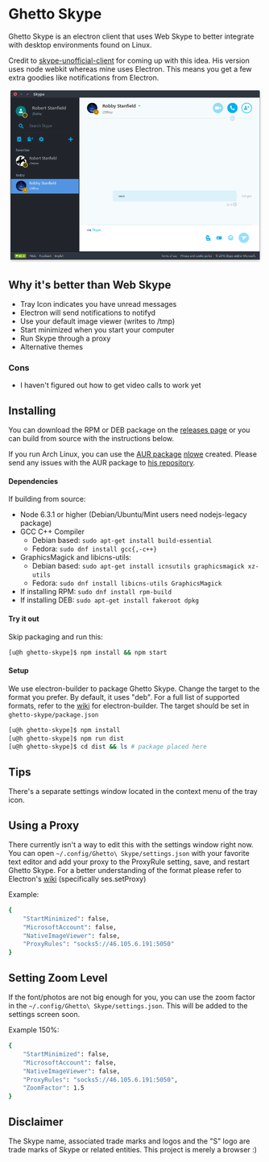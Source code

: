 # Ghetto Skype

Ghetto Skype is an electron client that uses Web Skype to better integrate with desktop environments found on Linux.

Credit to [skype-unofficial-client](https://github.com/haskellcamargo/skype-unofficial-client) for coming up with this idea. His version uses node webkit whereas mine uses Electron. This means you get a few extra goodies like notifications from Electron.

![Screenshot](src/assets/screenshot.png)

## Why it's better than Web Skype
- Tray Icon indicates you have unread messages
- Electron will send notifications to notifyd
- Use your default image viewer (writes to /tmp)
- Start minimized when you start your computer
- Run Skype through a proxy
- Alternative themes

### Cons
- I haven't figured out how to get video calls to work yet

## Installing

You can download the RPM or DEB package on the [releases page](https://github.com/stanfieldr/ghetto-skype/releases)
or you can build from source with the instructions below.

If you run Arch Linux, you can use the [AUR package](https://aur.archlinux.org/packages/ghetto-skype) [nlowe](https://github.com/nlowe)
created. Please send any issues with the AUR package to [his repository](https://github.com/nlowe/aur-ghetto-skype/issues).

#### Dependencies

If building from source:
- Node 6.3.1 or higher (Debian/Ubuntu/Mint users need nodejs-legacy package)
- GCC C++ Compiler
	- Debian based: `sudo apt-get install build-essential`
	- Fedora: `sudo dnf install gcc{,-c++}`
- GraphicsMagick and libicns-utils:
  - Debian based: `sudo apt-get install icnsutils graphicsmagick xz-utils`
  - Fedora: `sudo dnf install libicns-utils GraphicsMagick`
- If installing RPM: `sudo dnf install rpm-build`
- If installing DEB: `sudo apt-get install fakeroot dpkg`

#### Try it out

Skip packaging and run this:
```bash
[u@h ghetto-skype]$ npm install && npm start
```

#### Setup

We use electron-builder to package Ghetto Skype. Change the target to the
format you prefer. By default, it uses "deb". For a full list of supported formats,
refer to the [wiki](https://github.com/electron-userland/electron-builder/wiki/Options#buildlinux) for electron-builder.
The target should be set in `ghetto-skype/package.json`

```bash
[u@h ghetto-skype]$ npm install
[u@h ghetto-skype]$ npm run dist
[u@h ghetto-skype]$ cd dist && ls # package placed here
```

## Tips

There's a separate settings window located in the context menu of the tray icon.

## Using a Proxy

There currently isn't a way to edit this with the settings window right now. You can open `~/.config/Ghetto\ Skype/settings.json` with your favorite text editor and add your proxy to the ProxyRule setting, save, and restart
Ghetto Skype. For a better understanding of the format please refer to Electron's [wiki](https://github.com/electron/electron/blob/master/docs/api/session.md#instance-methods) (specifically ses.setProxy)

Example:
```bash
{
	"StartMinimized": false,
	"MicrosoftAccount": false,
	"NativeImageViewer": false,
	"ProxyRules": "socks5://46.105.6.191:5050"
}
```

## Setting Zoom Level

If the font/photos are not big enough for you, you can use the zoom factor in the `~/.config/Ghetto\ Skype/settings.json`.
This will be added to the settings screen soon.

Example 150%:
```bash
{
	"StartMinimized": false,
	"MicrosoftAccount": false,
	"NativeImageViewer": false,
	"ProxyRules": "socks5://46.105.6.191:5050",
	"ZoomFactor": 1.5
}
```

## Disclaimer
The Skype name, associated trade marks and logos and the "S" logo are trade marks of Skype or related entities. This project is merely a browser :)
